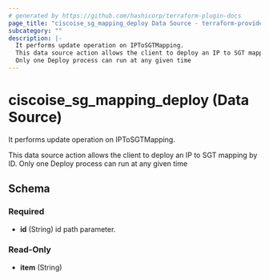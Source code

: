 ```yaml
---
# generated by https://github.com/hashicorp/terraform-plugin-docs
page_title: "ciscoise_sg_mapping_deploy Data Source - terraform-provider-ciscoise"
subcategory: ""
description: |-
  It performs update operation on IPToSGTMapping.
  This data source action allows the client to deploy an IP to SGT mapping by ID.
  Only one Deploy process can run at any given time
---
```


# ciscoise_sg_mapping_deploy (Data Source)

It performs update operation on IPToSGTMapping.

This data source action allows the client to deploy an IP to SGT mapping by ID.
Only one Deploy process can run at any given time



<!-- schema generated by tfplugindocs -->
## Schema

### Required

- **id** (String) id path parameter.

### Read-Only

- **item** (String)



